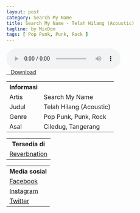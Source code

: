 ```yaml
---
layout: post
category: Search My Name
title: Search My Name - Telah Hilang (Acoustic)
tagline: by MixDom
tags: [ Pop Punk, Punk, Rock ]
---
```


<audio class='js-player' style="--plyr-color-main: #212121;" controls>
<source src="https://drive.google.com/uc?authuser=0&id=1tij_4bzjtUuiFt0aIQ7XWlfCm6V4bFEZ&export=download" type="audio/mp3">
</audio>

<!--more-->

<div class="post-button text-center">
<a class="btn" href="https://drive.google.com/uc?authuser=0&id=1tij_4bzjtUuiFt0aIQ7XWlfCm6V4bFEZ&export=download">
<i class="fa fa-caret-down" aria-hidden="true"></i>&nbsp; &nbsp;Download
</a>
</div>

<table>
<tr>
<th>Informasi</th>
<th></th>
</tr>
<tr>
<td>Artis</td>
<td>Search My Name</td>
</tr>
<tr>
<td>Judul</td>
<td>Telah Hilang (Acoustic)</td>
</tr>
<tr>
<td>Genre</td>
<td>Pop Punk, Punk, Rock</td>
</tr>
<tr>
<td>Asal</td>
<td>Ciledug, Tangerang</td>
</tr>
</table>

<table>
<tr>
<th>Tersedia di</th>
</tr>
<tr>
<td><a href="https://www.reverbnation.com/searchmynamepoppunk" target="_blank">Reverbnation</a></td>
</tr>
</table>

<table>
<tr>
<th>Media sosial</th>
</tr>
<tr>
<td><a href="https://facebook.com/SearchMyName2008" target="_blank">Facebook</a></td>
</tr>
<tr>
<td><a href="https://www.instagram.com/searchmynamepunk" target="_blank">Instagram</a></td>
</tr>
<tr>
<td><a href="https://twitter.com/SMNtwitt" target="_blank">Twitter</a></td>
</tr>
</table>
